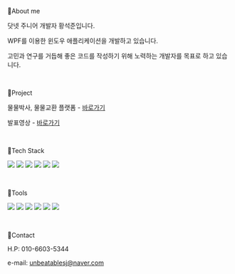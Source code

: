 📌About me

닷넷 주니어 개발자 황석준입니다.

WPF를 이용한 윈도우 애플리케이션을 개발하고 있습니다.

고민과 연구를 거듭해 좋은 코드를 작성하기 위해 노력하는 개발자를 목표로 하고 있습니다.

<br>

📌Project

물물박사, 물물교환 플랫폼 - [바로가기](https://moolmooldoctor.shop/)

발표영상 - [바로가기](https://www.youtube.com/watch?v=0ctyjB97S3o)

<br>
 
📌Tech Stack

<img src="https://img.shields.io/badge/JAVA-orange?style=flat&logo=java&logoColor=white"> <img src="https://img.shields.io/badge/Springboot-6DB33F?style=flat&logo=Springboot&logoColor=white"> <img src="https://img.shields.io/badge/gradle-02303A?style=flat&logo=gradle&logoColor=white"> <img src="https://img.shields.io/badge/MySQL-4479A1??style=flat&logo=MySQL&logoColor=white"> <img src="https://img.shields.io/badge/HTML5-black?style=flat&logo=HTML5&logoColor=white"> <img src="https://img.shields.io/badge/Python-blue?style=flat&logo=python&logoColor=white">

<br>
     
📌Tools

<img src="https://img.shields.io/badge/intelliJ-red?style=flat&logo=IntelliJ+IDEA&logoColor=white"> <img src="https://img.shields.io/badge/Github-black?style=flat&logo=github&logoColor=white"> <img src="https://img.shields.io/badge/Slack-purple?style=flat&logo=Slack&logoColor=white"> <img src="https://img.shields.io/badge/AWS-%23FF9900.svg?style=flat&logo=AmazonAWS&logoColor=white"> <img src="https://img.shields.io/badge/Git-black?style=flat&logo=Git&logoColor=white"> <img src="https://img.shields.io/badge/Notion-orange?style=flat&logo=Notion&logoColor=white">

<br>

📌Contact

H.P: 010-6603-5344

e-mail: unbeatablesj@naver.com
